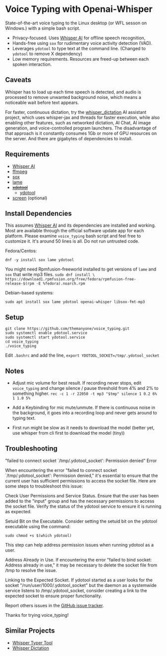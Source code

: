 # Voice Typing with Openai-Whisper

State-of-the-art voice typing to the Linux desktop (or WFL sesson on Windows.) with a simple bash script.

- Privacy-focused. Uses [Whisper AI](https://github.com/openai/whisper) for offline speech recognition,
- Hands-free using `sox` for rudimentary voice activity detection (VAD).
- Leverages `ydotool` to type text at the command line. (Changed to `ydotool` to remove X dependency)
- Low memory requirements. Resources are freed-up between each spoken interaction.

## Caveats

Whisper has to load up each time speech is detected, and audio is processed to remove unwanted background noise, which means a noticeable wait before text appears.

For faster, continuous dictation, try the [whisper_dictation](https://github.com/themanyone/whisper_dictation.git) AI assistant project, which uses whisper-jax and threads for faster execution, while also enabling other features, such as networked dictation, AI Chat, AI image generation, and voice-controlled program launchers. The disadvantage of that approach is it constantly consumes 1Gb or more of GPU resources on the server. And there are gigabytes of dependencies to install.

## Requirements
- [Whisper AI](https://github.com/openai/whisper)
- [ffmpeg](https://ffmpeg.org/)
- [sox](https://sox.sourceforge.net/)
- [lame](https://lame.sourceforge.io/)
- <del>[xdotool](https://github.com/jordansissel/xdotool)</del>
  - [ydotool](https://github.com/ReimuNotMoe/ydotool)
- [screen](https://linuxize.com/post/how-to-use-linux-screen/) (optional)

## Install Dependencies

This assumes [Whisper AI](https://github.com/openai/whisper) and its dependencies are installed and working. Most are available through the official software update app for each platform. Please examine `voice_typing` bash script and feel free to customize it. It's around 50 lines is all. Do not run untrusted code.

Fedora/Centos:
```
dnf -y install sox lame ydotool
```
You might need Rpmfusion-freeworld installed to get versions of `lame` and `sox` that write mp3 files. `sudo dnf install \ https://download1.rpmfusion.org/free/fedora/rpmfusion-free-release-$(rpm -E %fedora).noarch.rpm`

Debian-based systems:
```
sudo apt install sox lame ydotool openai-whisper libsox-fmt-mp3
```

## Setup

```
git clone https://github.com/themanyone/voice_typing.git
sudo systemctl enable ydotool.service
sudo systemctl start ydotool.service
cd voice_typing
./voice_typing
```

Edit `.bashrc` and add the line, `export YDOTOOL_SOCKET=/tmp/.ydotool_socket`

## Notes

- Adjust mic volume for best result. If recording never stops, edit `voice_typing` and change silence / pause threshold from 4% and 2% to something higher.
```rec -c 1 -r 22050 -t mp3 "$tmp" silence 1 0.2 6% 1 1.0 5%```

- Add a Keybinding for mic mute/unmute. If there is continuous noise in the background, it goes into a recording loop and never gets around to typing text.

- First run might be slow as it needs to download the model (better yet, use whisper from cli first to download the model (tiny))

## Troubleshooting
"failed to connect socket `/tmp/.ydotool_socket': Permission denied" Error

When encountering the error "failed to connect socket `/tmp/.ydotool_socket': Permission denied," it's essential to ensure that the current user has sufficient permissions to access the socket file. Here are some steps to troubleshoot this issue:

Check User Permissions and Service Status.
    Ensure that the user has been added to the "input" group and has the necessary permissions to access the socket file.
    Verify the status of the ydotool service to ensure it is running as expected.

Setuid Bit on the Executable.
    Consider setting the setuid bit on the ydotool executable using the command:

    sudo chmod +s $(which ydotool)

This step can help address permission issues when running ydotool as a user.

Address Already in Use.
    If encountering the error "failed to bind socket: Address already in use," it may be necessary to delete the socket file from /tmp to resolve the issue.

Linking to the Expected Socket.
    If ydotool started as a user looks for the socket "/run/user/1000/.ydotool_socket" but the daemon as a systemwide service listens to /tmp/.ydotool_socket, consider creating a link to the expected socket to ensure proper functionality.

Report others issues in the [GitHub issue tracker](https://github.com/themanyone/voice_typing).

Thanks for trying voice_typing!

## Similar Projects

- [Whisper Typer Tool](https://github.com/dynamiccreator/whisper-typer-tool)
- [Whisper Dictation](https://github.com/themanyone/whisper_dictation.git)
